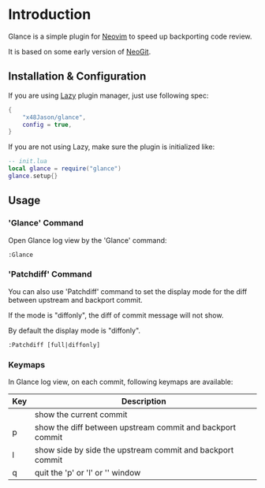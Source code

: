 # Introduction

Glance is a simple plugin for [Neovim](https://neovim.io) to speed up backporting code review.

It is based on some early version of [NeoGit](https://github.com/NeogitOrg/neogit).

## Installation & Configuration

If you are using [Lazy](https://github.com/folke/lazy.nvim) plugin manager, just use following spec:

```lua
{
    "x48Jason/glance",
    config = true,
}
```

If you are not using Lazy, make sure the plugin is initialized like:

```lua
-- init.lua
local glance = require("glance")
glance.setup{}
```

## Usage

### 'Glance' Command

Open Glance log view by the 'Glance' command:

```vim
:Glance
```

### 'Patchdiff' Command

You can also use 'Patchdiff' command to set the display mode for the diff between upstream and backport commit.

If the mode is "diffonly", the diff of commit message will not show.

By default the display mode is "diffonly".

```vim
:Patchdiff [full|diffonly]
```

### Keymaps

In Glance log view, on each commit, following keymaps are available:

| Key     | Description                                               |
|---------|-----------------------------------------------------------|
| <enter> | show the current commit                                   |
|    p    | show the diff between upstream commit and backport commit |
|    l    | show side by side the upstream commit and backport commit |
|    q    | quit the 'p' or 'l' or '<enter>' window                   |

